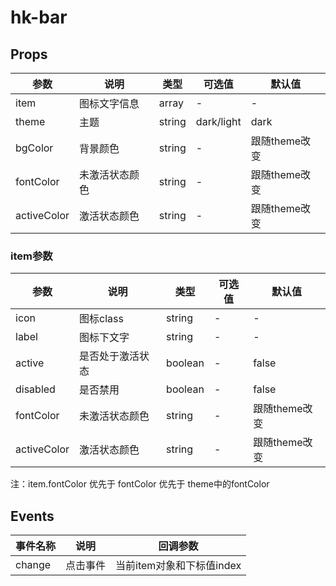 # hk-bar

## Props

| 参数 | 说明 | 类型 | 可选值 | 默认值 |
|--- | --- | --- | --- | --- |
| item | 图标文字信息 | array | - | - |
| theme | 主题 |	string | dark/light | dark |
| bgColor | 背景颜色 | string | - | 跟随theme改变 |
| fontColor | 未激活状态颜色 | string | - | 跟随theme改变 |
| activeColor | 激活状态颜色 | string | - | 跟随theme改变 |

### item参数

| 参数 | 说明 | 类型 | 可选值 | 默认值 |
|--- | --- | --- | --- | --- |
| icon | 图标class | string | - | - |
| label | 图标下文字 |	string | - | - |
| active | 是否处于激活状态 | boolean | - | false |
| disabled | 是否禁用 | boolean | - | false |
| fontColor | 未激活状态颜色 | string | - | 跟随theme改变 |
| activeColor | 激活状态颜色 | string | - | 跟随theme改变 |

注：item.fontColor 优先于 fontColor 优先于 theme中的fontColor

## Events
| 事件名称 | 说明 |	回调参数 |
|--- | --- | --- |
| change | 点击事件 | 当前item对象和下标值index |

